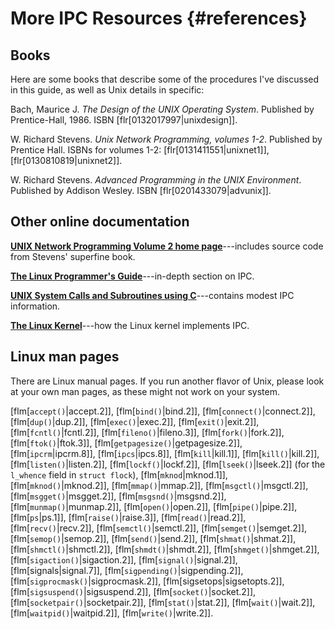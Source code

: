 <!-- Beej's guide to IPC

# vim: ts=4:sw=4:nosi:et:tw=72
-->

<!-- ======================================================= -->
<!-- References -->
<!-- ======================================================= -->

# More IPC Resources {#references}

## Books

Here are some books that describe some of the procedures I've discussed
in this guide, as well as Unix details in specific:

Bach, Maurice J. _The Design of the UNIX Operating System_. Published by
Prentice-Hall, 1986. ISBN [flr[0132017997|unixdesign]].

W. Richard Stevens. _Unix Network Programming, volumes 1-2_. Published
by Prentice Hall. ISBNs for volumes 1-2: [flr[0131411551|unixnet1]],
[flr[0130810819|unixnet2]].

W. Richard Stevens. _Advanced Programming in the UNIX Environment_.
Published by Addison Wesley. ISBN [flr[0201433079|advunix]].

## Other online documentation

[**UNIX Network Programming Volume 2 home
page**](http://www.kohala.com/start/unpv22e/unpv22e.html)---includes
source code from Stevens' superfine book.

[**The Linux Programmer's
Guide**](http://tldp.org/LDP/lpg/node7.html)---in-depth section on IPC.

[**UNIX System Calls and Subroutines using
C**](https://users.cs.cf.ac.uk/Dave.Marshall/C/)---contains modest IPC
information.

[**The Linux Kernel**](https://tldp.org/LDP/tlk/ipc/ipc.html)---how the
Linux kernel implements IPC.

<!-- ======================================================= -->
<!-- Linux man pages -->
<!-- ======================================================= -->

## Linux man pages

There are Linux manual pages. If you run another flavor of Unix,
please look at your own man pages, as these might not work on your
system.

[flm[`accept()`|accept.2]],
[flm[`bind()`|bind.2]],
[flm[`connect()`|connect.2]],
[flm[`dup()`|dup.2]],
[flm[`exec()`|exec.2]],
[flm[`exit()`|exit.2]],
[flm[`fcntl()`|fcntl.2]],
[flm[`fileno()`|fileno.3]],
[flm[`fork()`|fork.2]],
[flm[`ftok()`|ftok.3]],
[flm[`getpagesize()`|getpagesize.2]],
[flm[`ipcrm`|ipcrm.8]],
[flm[`ipcs`|ipcs.8]],
[flm[`kill`|kill.1]],
[flm[`kill()`|kill.2]],
[flm[`listen()`|listen.2]],
[flm[`lockf()`|lockf.2]],
[flm[`lseek()`|lseek.2]] (for the `l_whence` field in `struct flock`),
[flm[`mknod`|mknod.1]],
[flm[`mknod()`|mknod.2]],
[flm[`mmap()`|mmap.2]],
[flm[`msgctl()`|msgctl.2]],
[flm[`msgget()`|msgget.2]],
[flm[`msgsnd()`|msgsnd.2]],
[flm[`munmap()`|munmap.2]],
[flm[`open()`|open.2]],
[flm[`pipe()`|pipe.2]],
[flm[`ps`|ps.1]],
[flm[`raise()`|raise.3]],
[flm[`read()`|read.2]],
[flm[`recv()`|recv.2]],
[flm[`semctl()`|semctl.2]],
[flm[`semget()`|semget.2]],
[flm[`semop()`|semop.2]],
[flm[`send()`|send.2]],
[flm[`shmat()`|shmat.2]],
[flm[`shmctl()`|shmctl.2]],
[flm[`shmdt()`|shmdt.2]],
[flm[`shmget()`|shmget.2]],
[flm[`sigaction()`|sigaction.2]],
[flm[`signal()`|signal.2]],
[flm[signals|signal.7]],
[flm[`sigpending()`|sigpending.2]],
[flm[`sigprocmask()`|sigprocmask.2]],
[flm[sigsetops|sigsetopts.2]],
[flm[`sigsuspend()`|sigsuspend.2]],
[flm[`socket()`|socket.2]],
[flm[`socketpair()`|socketpair.2]],
[flm[`stat()`|stat.2]],
[flm[`wait()`|wait.2]],
[flm[`waitpid()`|waitpid.2]],
[flm[`write()`|write.2]].

